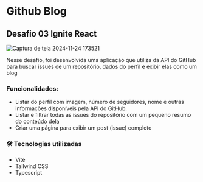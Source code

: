 # Github Blog

## Desafio 03 Ignite React

![Captura de tela 2024-11-24 173521](https://github.com/user-attachments/assets/077ec883-20e3-4c42-88f8-e3a967b49720)

Nesse desafio, foi desenvolvida uma aplicação que utiliza da API do GitHub para buscar issues de um repositório, dados do perfil e exibir elas como um blog

### Funcionalidades:

- Listar do perfil com imagem, número de seguidores, nome e outras informações disponíveis pela API do GitHub.
- Listar e filtrar todas as issues do repositório com um pequeno resumo do conteúdo dela
- Criar uma página para exibir um post (issue) completo

### 🛠 Tecnologias utilizadas

- Vite
- Tailwind CSS
- Typescript
